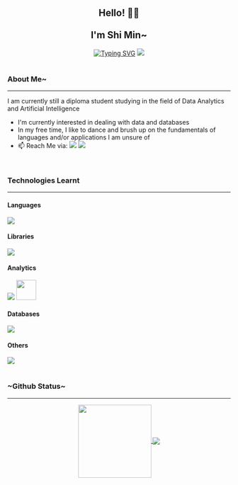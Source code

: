 <!--
**KShiMin/KShiMin** is a ✨ _special_ ✨ repository because its `README.md` (this file) appears on your GitHub profile.

Here are some ideas to get you started:

- 🔭 I’m currently working on ...
- 🌱 I’m currently learning ...
- 👯 I’m looking to collaborate on ...
- 🤔 I’m looking for help with ...
- 💬 Ask me about ...
- 📫 How to reach me: ...
- 😄 Pronouns: ...
- ⚡ Fun fact: ...
-->
<!--Area to display welcome information-->
<div align="center" font-family=monospace>
  <h2>
    Hello! 👋🏻
    <br><br>
    I'm Shi Min~
  </h2>
  <a href="https://git.io/typing-svg"><img src="https://readme-typing-svg.demolab.com?font=Pacifico&size=30&duration=2500&pause=400&color=9EE2FF&center=true&vCenter=true&multiline=true&width=500&height=100&lines=Welcome+to+my+github+portfolio!;+" alt="Typing SVG" /></a>
  <img src="https://user-images.githubusercontent.com/74038190/212750155-3ceddfbd-19d3-40a3-87af-8d329c8323c4.gif" />
  <br>
  <!--Profile View Count-->
<!--   <img src="https://komarev.com/ghpvc/?username=KShiMin" /> -->
</div>
<br>
<!--Area to display information about self-->
<h3>About Me~</h3>
<hr>
<div>
  <p>I am currently still a diploma student studying in the field of Data Analytics and Artificial Intelligence</p>
  <ul>
    <li>I'm currently interested in dealing with data and databases</li>
    <li>In my free time, I like to dance and brush up on the fundamentals of languages and/or applications I am unsure of</li>
    <li>
      📫 Reach Me via:
      <a href="https://www.linkedin.com/in/shi-min-koh-634883207/"><img src="https://img.shields.io/badge/linkedin-%230077B5.svg?style=for-the-badge&logo=linkedin&logoColor=white" /></a>
      <a href="mailto: k.shimin20@gmail.com"><img src="https://img.shields.io/badge/Gmail-D14836?style=for-the-badge&logo=gmail&logoColor=white" /></a>
    </li>
  </ul>
</div>
<br>
<!--Area to display Technologies Learnt-->
<h3>Technologies Learnt</h3>
<hr>
<div>
  <h4>Languages</h4>
  <img src="https://skillicons.dev/icons?i=js,html,css,bootstrap,py" />
  <br>
  <h4>Libraries</h4>
  <img src="https://skillicons.dev/icons?i=flask,selenium" />
  <h4>Analytics</h4>
  <img src="https://skillicons.dev/icons?i=d3" />
  <img src="https://github.com/microsoft/PowerBI-Icons/blob/main/PNG/Power-BI.png" width=45 height=45 border="white"/>
  <br>
  <h4>Databases</h4>
  <img src="https://skillicons.dev/icons?i=mysql,cassandra" />
  <br>
  <h4>Others</h4>
  <img src="https://skillicons.dev/icons?i=figma" />
  <br>
</div>
<br>
<!--Area to display Github Status-->
<h3>~Github Status~</h3>
<hr>
<div align="center" width="600px">
  <a href="https://github.com/anuraghazra/github-readme-stats">
    <img height=165 align="center" src="https://github-readme-stats.vercel.app/api?username=KShiMin&theme=react&cache_seconds=18000&hide_border=true&border_radius=15&hide=issues,prs&count_private=true" />
  </a>
<!--   <a href="https://github.com/anuraghazra/convoychat">
    <img align="center" src="https://github-readme-stats.vercel.app/api/top-langs?username=KShiMin&layout=donut-vertical&langs_count=8&card_width=320" />
  </a> -->
  <a href="https://github.com/anuraghazra/convoychat">
    <img align="center" src="https://github-readme-stats.vercel.app/api/top-langs?username=KShiMin&layout=compact&langs_count=6&theme=react&cache_seconds=18000&hide_border=true&border_radius=15&count_private=true" />
  </a>
</div>
